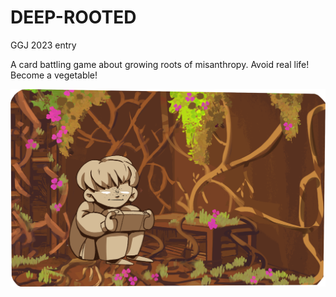 # DEEP-ROOTED

GGJ 2023 entry

A card battling game about growing roots of misanthropy. Avoid real life! Become a vegetable!

![](./Assets/Resources/Sprites/Background+Char.png)
